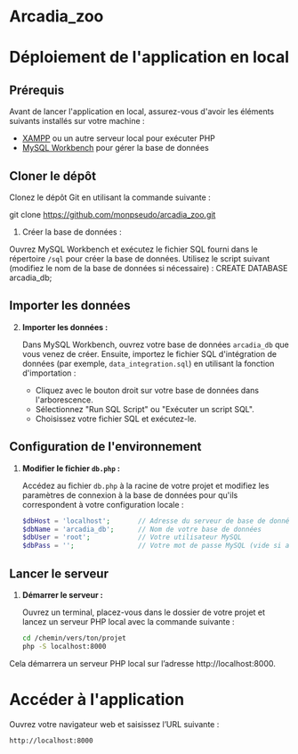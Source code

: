 # Arcadia_zoo
# Déploiement de l'application en local

## Prérequis

Avant de lancer l'application en local, assurez-vous d'avoir les éléments suivants installés sur votre machine :

- [XAMPP](https://www.apachefriends.org/index.html) ou un autre serveur local pour exécuter PHP
- [MySQL Workbench](https://www.mysql.com/products/workbench/) pour gérer la base de données

## Cloner le dépôt

Clonez le dépôt Git en utilisant la commande suivante :   

git clone https://github.com/monpseudo/arcadia_zoo.git



1.	Créer la base de données :

Ouvrez MySQL Workbench et exécutez le fichier SQL fourni dans le répertoire `/sql` pour créer la base de données. Utilisez le script suivant (modifiez le nom de la base de données si nécessaire) :
CREATE DATABASE arcadia_db;

## Importer les données

2. **Importer les données :**

   Dans MySQL Workbench, ouvrez votre base de données `arcadia_db` que vous venez de créer. Ensuite, importez le fichier SQL d'intégration de données (par exemple, `data_integration.sql`) en utilisant la fonction d'importation :

   - Cliquez avec le bouton droit sur votre base de données dans l'arborescence.
   - Sélectionnez "Run SQL Script" ou "Exécuter un script SQL".
   - Choisissez votre fichier SQL et exécutez-le.

## Configuration de l'environnement

1. **Modifier le fichier `db.php` :**

   Accédez au fichier `db.php` à la racine de votre projet et modifiez les paramètres de connexion à la base de données pour qu'ils correspondent à votre configuration locale :

   ```php
   $dbHost = 'localhost';       // Adresse du serveur de base de données
   $dbName = 'arcadia_db';      // Nom de votre base de données
   $dbUser = 'root';            // Votre utilisateur MySQL
   $dbPass = '';                // Votre mot de passe MySQL (vide si aucun mot de passe)


## Lancer le serveur

1. **Démarrer le serveur :**

   Ouvrez un terminal, placez-vous dans le dossier de votre projet et lancez un serveur PHP local avec la commande suivante :
   ```bash
   cd /chemin/vers/ton/projet
   php -S localhost:8000

Cela démarrera un serveur PHP local sur l’adresse http://localhost:8000.



# Accéder à l'application 
Ouvrez votre navigateur web et saisissez l’URL suivante :
	
 	http://localhost:8000


